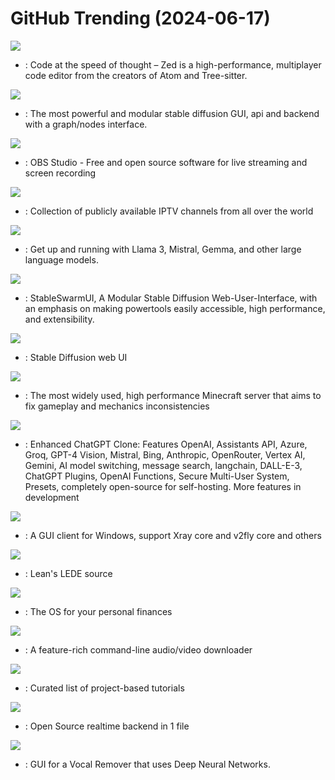 # GitHub Trending (2024-06-17)

![](https://img.shields.io/badge/Rust-New%201-green?style=flat-square&logo=appveyor)
- [](https://github.comundefined): Code at the speed of thought – Zed is a high-performance, multiplayer code editor from the creators of Atom and Tree-sitter.

![](https://img.shields.io/badge/Python-New%20311-green?style=flat-square&logo=appveyor)
- [](https://github.comundefined): The most powerful and modular stable diffusion GUI, api and backend with a graph/nodes interface.

![](https://img.shields.io/badge/C-New%2017-green?style=flat-square&logo=appveyor)
- [](https://github.comundefined): OBS Studio - Free and open source software for live streaming and screen recording

![](https://img.shields.io/badge/JavaScript-New%20248-green?style=flat-square&logo=appveyor)
- [](https://github.comundefined): Collection of publicly available IPTV channels from all over the world

![](https://img.shields.io/badge/Go-New%20186-green?style=flat-square&logo=appveyor)
- [](https://github.comundefined): Get up and running with Llama 3, Mistral, Gemma, and other large language models.

![](https://img.shields.io/badge/C%23-New%20276-green?style=flat-square&logo=appveyor)
- [](https://github.comundefined): StableSwarmUI, A Modular Stable Diffusion Web-User-Interface, with an emphasis on making powertools easily accessible, high performance, and extensibility.

![](https://img.shields.io/badge/Python-New%20101-green?style=flat-square&logo=appveyor)
- [](https://github.comundefined): Stable Diffusion web UI

![](https://img.shields.io/badge/Java-New%20102-green?style=flat-square&logo=appveyor)
- [](https://github.comundefined): The most widely used, high performance Minecraft server that aims to fix gameplay and mechanics inconsistencies

![](https://img.shields.io/badge/TypeScript-New%2019-green?style=flat-square&logo=appveyor)
- [](https://github.comundefined): Enhanced ChatGPT Clone: Features OpenAI, Assistants API, Azure, Groq, GPT-4 Vision, Mistral, Bing, Anthropic, OpenRouter, Vertex AI, Gemini, AI model switching, message search, langchain, DALL-E-3, ChatGPT Plugins, OpenAI Functions, Secure Multi-User System, Presets, completely open-source for self-hosting. More features in development

![](https://img.shields.io/badge/C%23-New%2048-green?style=flat-square&logo=appveyor)
- [](https://github.comundefined): A GUI client for Windows, support Xray core and v2fly core and others

![](https://img.shields.io/badge/C-New%209-green?style=flat-square&logo=appveyor)
- [](https://github.comundefined): Lean's LEDE source

![](https://img.shields.io/badge/Ruby-New%20340-green?style=flat-square&logo=appveyor)
- [](https://github.comundefined): The OS for your personal finances

![](https://img.shields.io/badge/Python-New%2095-green?style=flat-square&logo=appveyor)
- [](https://github.comundefined): A feature-rich command-line audio/video downloader

![](https://img.shields.io/badge/none-New%20126-green?style=flat-square&logo=appveyor)
- [](https://github.comundefined): Curated list of project-based tutorials

![](https://img.shields.io/badge/Go-New%20142-green?style=flat-square&logo=appveyor)
- [](https://github.comundefined): Open Source realtime backend in 1 file

![](https://img.shields.io/badge/Python-New%20198-green?style=flat-square&logo=appveyor)
- [](https://github.comundefined): GUI for a Vocal Remover that uses Deep Neural Networks.


